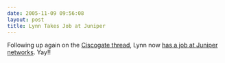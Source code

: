 ```yaml
---
date: 2005-11-09 09:56:08
layout: post
title: Lynn Takes Job at Juniper
---
```


Following up again on the [Ciscogate thread](http://www.bitsplitter.net/blog/?p=591), Lynn now [has a job at Juniper networks](http://www.theregister.co.uk/2005/11/08/black_hat_researcher_joins_juniper/). Yay!!
